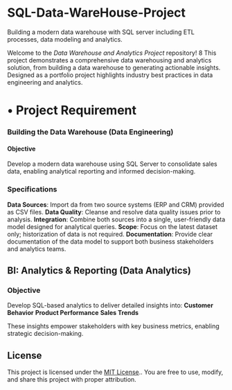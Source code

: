 # SQL-Data-WareHouse-Project
Building a modern data warehouse with SQL server including ETL processes, data modeling and analytics.

Welcome to the *Data Warehouse and Analytics Project* repository! 8
This project demonstrates a comprehensive data warehousing and analytics solution, from building a data warehouse to generating actionable insights. Designed as a portfolio project highlights industry best practices in data engineering and analytics.


# • Project Requirement

### Building the Data Warehouse (Data Engineering)

#### Objective
Develop a modern data warehouse using SQL Server to consolidate sales data, enabling analytical reporting and informed decision-making.

### Specifications
**Data Sources**: Import da from two source systems (ERP and CRM) provided as CSV files.
**Data Quality**: Cleanse and resolve data quality issues prior to analysis.
**Integration**: Combine both sources into a single, user-friendly data model designed for analytical queries.
**Scope**: Focus on the latest dataset only; historization of data is not required.
**Documentation**: Provide clear documentation of the data model to support both business stakeholders and analytics teams.

## BI: Analytics & Reporting (Data Analytics)

### Objective
Develop SQL-based analytics to deliver detailed insights into:
**Customer Behavior**
**Product Performance**
**Sales Trends**

These insights empower stakeholders with key business metrics, enabling strategic decision-making.

## License

This project is licensed under the [MIT License](LICENSE).. You are free to use, modify, and share this project with proper attribution.

